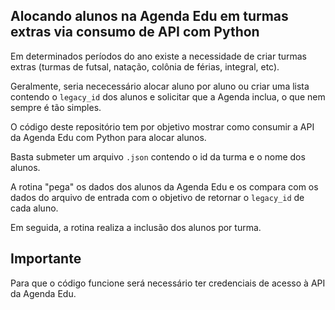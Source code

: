## Alocando alunos na Agenda Edu em turmas extras via consumo de API com Python

Em determinados períodos do ano existe a necessidade de criar turmas extras (turmas de futsal, natação, colônia de férias, integral, etc).

Geralmente, seria nececessário alocar aluno por aluno ou criar uma lista contendo o `legacy_id` dos alunos e solicitar que a Agenda inclua, o que nem sempre é tão simples.

O código deste repositório tem por objetivo mostrar como consumir a API da Agenda Edu com Python para alocar alunos.

Basta submeter um arquivo `.json` contendo o id da turma e o nome dos alunos.

A rotina "pega" os dados dos alunos da Agenda Edu e os compara com os dados do arquivo de entrada com o objetivo de retornar o `legacy_id` de cada aluno.

Em seguida, a rotina realiza a inclusão dos alunos por turma.

## Importante
Para que o código funcione será necessário ter credenciais de acesso à API da Agenda Edu.
